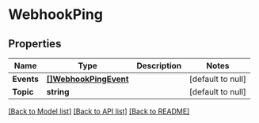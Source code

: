 # WebhookPing

## Properties
Name | Type | Description | Notes
------------ | ------------- | ------------- | -------------
**Events** | [**[]WebhookPingEvent**](webhook_ping_event.md) |  | [default to null]
**Topic** | **string** |  | [default to null]

[[Back to Model list]](../README.md#documentation-for-models) [[Back to API list]](../README.md#documentation-for-api-endpoints) [[Back to README]](../README.md)

